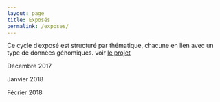 ```yaml
---
layout: page
title: Exposés
permalink: /exposes/
---
```


Ce cycle d’exposé est structuré par thématique, chacune en lien avec un type de données génomiques.
voir [le projet](projet.md)

Décembre 2017

Janvier 2018

Fécrier 2018
